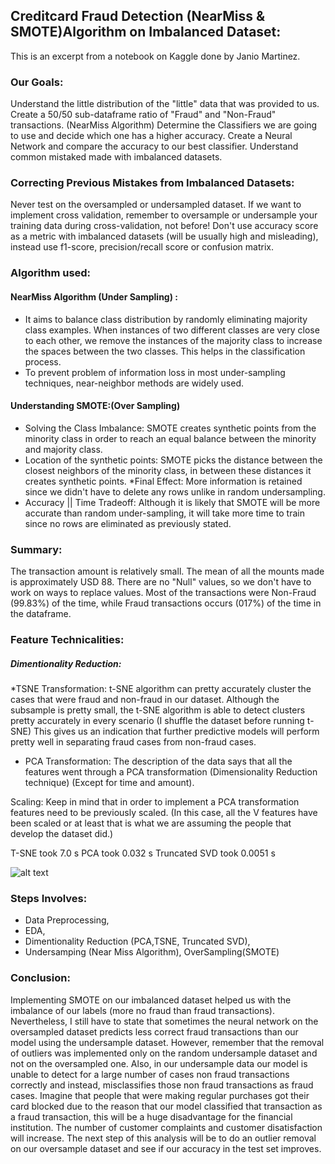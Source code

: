 ## Creditcard Fraud Detection (NearMiss & SMOTE)Algorithm on Imbalanced Dataset:
This is an excerpt from a notebook on Kaggle done by Janio Martinez.

### Our Goals:
Understand the little distribution of the "little" data that was provided to us.
Create a 50/50 sub-dataframe ratio of "Fraud" and "Non-Fraud" transactions. (NearMiss Algorithm)
Determine the Classifiers we are going to use and decide which one has a higher accuracy.
Create a Neural Network and compare the accuracy to our best classifier.
Understand common mistaked made with imbalanced datasets.

### Correcting Previous Mistakes from Imbalanced Datasets:
Never test on the oversampled or undersampled dataset.
If we want to implement cross validation, remember to oversample or undersample your training data during cross-validation, not before!
Don't use accuracy score as a metric with imbalanced datasets (will be usually high and misleading), instead use f1-score, precision/recall score or confusion matrix.

### Algorithm used:
#### NearMiss Algorithm (Under Sampling) :
* It aims to balance class distribution by randomly eliminating majority class examples. When instances of two different classes are very close to each other, we remove the instances of the majority class to increase the spaces between the two classes. This helps in the classification process.
* To prevent problem of information loss in most under-sampling techniques, near-neighbor methods are widely used.
#### Understanding SMOTE:(Over Sampling)
* Solving the Class Imbalance: SMOTE creates synthetic points from the minority class in order to reach an equal balance between the minority and majority class.
* Location of the synthetic points: SMOTE picks the distance between the closest neighbors of the minority class, in between these distances it creates synthetic points.
*Final Effect: More information is retained since we didn't have to delete any rows unlike in random undersampling.
* Accuracy || Time Tradeoff: Although it is likely that SMOTE will be more accurate than random under-sampling, it will take more time to train since no rows are eliminated as previously stated.

### Summary:
The transaction amount is relatively small. The mean of all the mounts made is approximately USD 88.
There are no "Null" values, so we don't have to work on ways to replace values.
Most of the transactions were Non-Fraud (99.83%) of the time, while Fraud transactions occurs (017%) of the time in the dataframe.

### Feature Technicalities:
##### Dimentionality Reduction:

*TSNE Transformation:
t-SNE algorithm can pretty accurately cluster the cases that were fraud and non-fraud in our dataset.
Although the subsample is pretty small, the t-SNE algorithm is able to detect clusters pretty accurately in every scenario (I shuffle the dataset before running t-SNE)
This gives us an indication that further predictive models will perform pretty well in separating fraud cases from non-fraud cases.

* PCA Transformation: The description of the data says that all the features went through a PCA transformation (Dimensionality Reduction technique) (Except for time and amount).

Scaling: Keep in mind that in order to implement a PCA transformation features need to be previously scaled. (In this case, all the V features have been scaled or at least that is what we are assuming the people that develop the dataset did.)

T-SNE took 7.0 s
PCA took 0.032 s
Truncated SVD took 0.0051 s

![alt text](https://www.kaggleusercontent.com/kf/16695845/eyJhbGciOiJkaXIiLCJlbmMiOiJBMTI4Q0JDLUhTMjU2In0..gfsNHHJ53YZyIYQuQhQ_dg.JxikW66yo6orD364IvLgpHllmPlgwS6ACzTmOunVnMmSA4z8rfcY_raXItKZO75TUlEVhVerYkPG8M20L2PyFzoIC-kJROAqInYWw0rM-VQd5Lq_j89cjkCHBMVRmAwWUJZlVFlYhshnm2Dmd2-U72cRU8m-FXoy63HqHE2I3FApHpqurffTEAzP8QRpsZXIqZU0ANed4J40mFACprklRTOWQliOwJxGjjos_B7FRIjD9EQdIiz-O56kD0NieKvP-Q9pncWcwqkp3bkbRiqPPbxZHYcuEegPC3R7kwszlzcXc0ssnumR5DWHLYAtaEesgHFY2LOz1KDoLWR-UjdiFnip5lAVM-bVqWUFDjlQGD-Nsrz9f_7_OLud9HzWterjOmdhfXW_Lttb9S0tHAkHYOL7knSRX5ckJa7rnRda3dU73AjoIYwqsRV4icWBg0moJxoKAjyIGAsTo1KJSuqMWF7xqSAnrSRkJSInKrWCC_MHdxr6oCxFaQaGrahEiSTyo4PfbOY6z8ZosaBkgWtTVsl52UUdS54h8L5Y_h4QrRhuX1wovUbnNFqP6qyy_rLPbIWOcR_Oz4V78Fo-ArlkE7RxsXqsiOvK6rOkiQudJLWcJtnGKuNl_mlkTA-T0vsYZR80mA2bZZb1pXXbcp6hPnFd1r_RoRD8pXVA35SPaRGzN09RCTgRHzgIyA9JqvG4.bVUN-OEbF57w3MdbXu2-UA/__results___files/__results___30_0.png)

### Steps Involves: 
* Data Preprocessing,
* EDA,
* Dimentionality Reduction (PCA,TSNE, Truncated SVD),
* Undersamping (Near Miss Algorithm), OverSampling(SMOTE)

### Conclusion:
Implementing SMOTE on our imbalanced dataset helped us with the imbalance of our labels (more no fraud than fraud transactions). Nevertheless, I still have to state that sometimes the neural network on the oversampled dataset predicts less correct fraud transactions than our model using the undersample dataset. However, remember that the removal of outliers was implemented only on the random undersample dataset and not on the oversampled one. Also, in our undersample data our model is unable to detect for a large number of cases non fraud transactions correctly and instead, misclassifies those non fraud transactions as fraud cases. Imagine that people that were making regular purchases got their card blocked due to the reason that our model classified that transaction as a fraud transaction, this will be a huge disadvantage for the financial institution. The number of customer complaints and customer disatisfaction will increase. The next step of this analysis will be to do an outlier removal on our oversample dataset and see if our accuracy in the test set improves.























